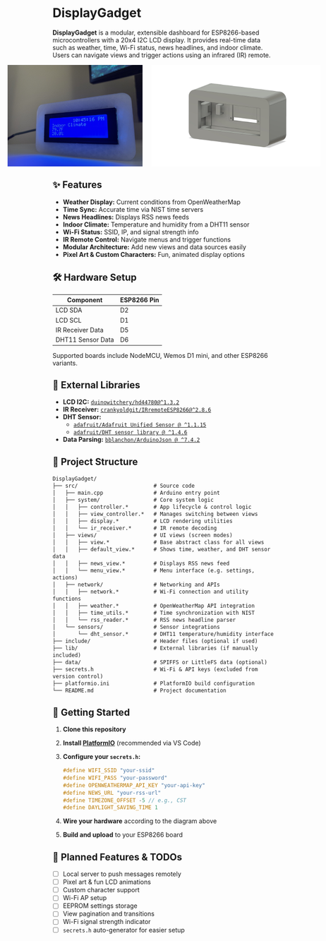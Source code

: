 # DisplayGadget

**DisplayGadget** is a modular, extensible dashboard for ESP8266-based microcontrollers with a 20x4 I2C LCD display. It provides real-time data such as weather, time, Wi-Fi status, news headlines, and indoor climate. Users can navigate views and trigger actions using an infrared (IR) remote.

<!-- ![Front view of DisplayGadget](assets/front.jpg)
![Body render](assets/body_render.jpg) -->

<div style="display: flex; justify-content: center; gap: 20px; align-items: flex-start;">
  <img src="assets/front.jpg" alt="Front View" style="height: 230px; object-fit: contain;">
  <img src="assets/body_render.jpg" alt="Body Render" style="height: 230px; object-fit: contain;">
</div>

## ✨ Features

- **Weather Display:** Current conditions from OpenWeatherMap  
- **Time Sync:** Accurate time via NIST time servers  
- **News Headlines:** Displays RSS news feeds  
- **Indoor Climate:** Temperature and humidity from a DHT11 sensor  
- **Wi-Fi Status:** SSID, IP, and signal strength info  
- **IR Remote Control:** Navigate menus and trigger functions  
- **Modular Architecture:** Add new views and data sources easily  
- **Pixel Art & Custom Characters:** Fun, animated display options  

## 🛠️ Hardware Setup

| Component               | ESP8266 Pin |
|------------------------|-------------|
| LCD SDA                | D2          |
| LCD SCL                | D1          |
| IR Receiver Data       | D5          |
| DHT11 Sensor Data      | D6          |

Supported boards include NodeMCU, Wemos D1 mini, and other ESP8266 variants.

## 🧰 External Libraries

- **LCD I2C:** [`duinowitchery/hd44780@^1.3.2`](https://github.com/duinoWitchery/hd44780)
- **IR Receiver:** [`crankyoldgit/IRremoteESP8266@^2.8.6`](https://github.com/crankyoldgit/IRremoteESP8266)
- **DHT Sensor:**
  - [`adafruit/Adafruit Unified Sensor @ ^1.1.15`](https://github.com/adafruit/Adafruit_Sensor)
  - [`adafruit/DHT sensor library @ ^1.4.6`](https://github.com/adafruit/DHT-sensor-library)
- **Data Parsing:** [`bblanchon/ArduinoJson @ ^7.4.2`](https://github.com/bblanchon/ArduinoJson)

## 🧱 Project Structure

```plaintext
DisplayGadget/
├── src/                        # Source code
│   ├── main.cpp                # Arduino entry point
│   ├── system/                 # Core system logic
│   │   ├── controller.*        # App lifecycle & control logic
│   │   ├── view_controller.*   # Manages switching between views
│   │   ├── display.*           # LCD rendering utilities
│   │   └── ir_receiver.*       # IR remote decoding
│   ├── views/                  # UI views (screen modes)
│   │   ├── view.*              # Base abstract class for all views
│   │   ├── default_view.*      # Shows time, weather, and DHT sensor data
│   │   ├── news_view.*         # Displays RSS news feed
│   │   └── menu_view.*         # Menu interface (e.g. settings, actions)
│   ├── network/                # Networking and APIs
│   │   ├── network.*           # Wi-Fi connection and utility functions
│   │   ├── weather.*           # OpenWeatherMap API integration
│   │   ├── time_utils.*        # Time synchronization with NIST
│   │   └── rss_reader.*        # RSS news headline parser
│   └── sensors/                # Sensor integrations
│       └── dht_sensor.*        # DHT11 temperature/humidity interface
├── include/                    # Header files (optional if used)
├── lib/                        # External libraries (if manually included)
├── data/                       # SPIFFS or LittleFS data (optional)
├── secrets.h                   # Wi-Fi & API keys (excluded from version control)
├── platformio.ini              # PlatformIO build configuration
└── README.md                   # Project documentation
```

## 🚀 Getting Started

1. **Clone this repository**
2. **Install [PlatformIO](https://platformio.org/)** (recommended via VS Code)
3. **Configure your `secrets.h`:**

    ```cpp
    #define WIFI_SSID "your-ssid"
    #define WIFI_PASS "your-password"
    #define OPENWEATHERMAP_API_KEY "your-api-key"
    #define NEWS_URL "your-rss-url"
    #define TIMEZONE_OFFSET -5 // e.g., CST
    #define DAYLIGHT_SAVING_TIME 1
    ```

4. **Wire your hardware** according to the diagram above
5. **Build and upload** to your ESP8266 board

## 🧪 Planned Features & TODOs

- [ ] Local server to push messages remotely  
- [ ] Pixel art & fun LCD animations  
- [ ] Custom character support  
- [ ] Wi-Fi AP setup  
- [ ] EEPROM settings storage  
- [ ] View pagination and transitions  
- [ ] Wi-Fi signal strength indicator  
- [ ] `secrets.h` auto-generator for easier setup  
